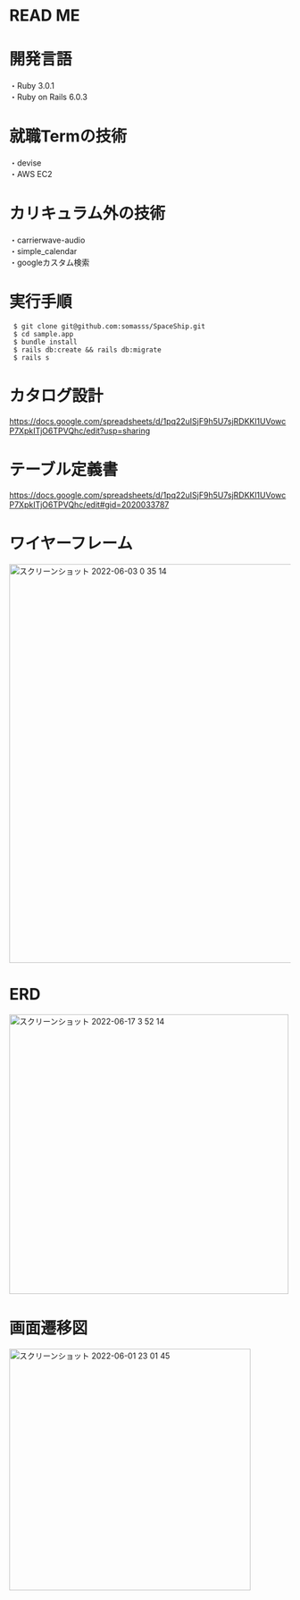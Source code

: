 # READ ME
# 開発言語
・Ruby 3.0.1  
・Ruby on Rails 6.0.3
# 就職Termの技術
・devise  
・AWS EC2
# カリキュラム外の技術
・carrierwave-audio  
・simple_calendar   
・googleカスタム検索  
# 実行手順 
```
 $ git clone git@github.com:somasss/SpaceShip.git
 $ cd sample.app
 $ bundle install
 $ rails db:create && rails db:migrate
 $ rails s
```
# カタログ設計
 https://docs.google.com/spreadsheets/d/1pq22uISjF9h5U7sjRDKKl1UVowcP7XpkITjO6TPVQhc/edit?usp=sharing
# テーブル定義書  
https://docs.google.com/spreadsheets/d/1pq22uISjF9h5U7sjRDKKl1UVowcP7XpkITjO6TPVQhc/edit#gid=2020033787
# ワイヤーフレーム  
<img width="713" alt="スクリーンショット 2022-06-03 0 35 14" src="https://user-images.githubusercontent.com/96816547/171670843-4e9cbd72-c26a-48a1-9ea8-d2180995732c.png">

# ERD  
<img width="500" alt="スクリーンショット 2022-06-17 3 52 14" src="https://user-images.githubusercontent.com/96816547/174144320-f2b4856c-c688-45bf-95da-437ccc137e94.png">

# 画面遷移図
<img width="432" alt="スクリーンショット 2022-06-01 23 01 45" src="https://user-images.githubusercontent.com/96816547/171425170-eec4553c-5c5d-4e8c-80b0-5d99c00652d0.png">


